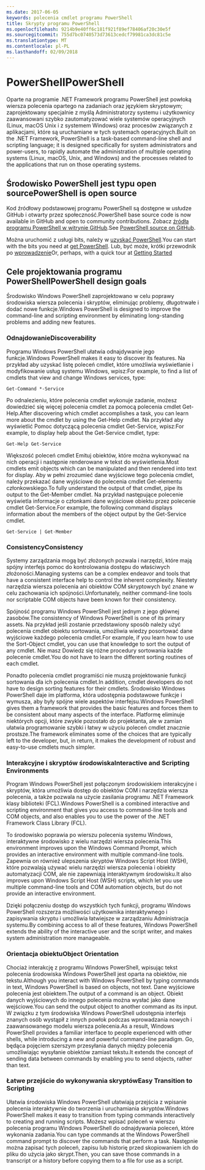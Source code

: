 ```yaml
---
ms.date: 2017-06-05
keywords: polecenia cmdlet programu PowerShell
title: Skrypty programu PowerShell
ms.openlocfilehash: 9214b9e40ff6c181f921f89ef78406af20c30e5f
ms.sourcegitcommit: 755d7bc0740573d73613cedcf79981ca3dc81c5e
ms.translationtype: MT
ms.contentlocale: pl-PL
ms.lasthandoff: 02/09/2018
---
```

# <a name="powershell"></a><span data-ttu-id="d44f9-103">PowerShell</span><span class="sxs-lookup"><span data-stu-id="d44f9-103">PowerShell</span></span>

<span data-ttu-id="d44f9-104">Oparte na programie .NET Framework programu PowerShell jest powłoką wiersza polecenia opartego na zadaniach oraz językiem skryptowym; zaprojektowany specjalnie z myślą Administratorzy systemu i użytkownicy zaawansowani szybko zautomatyzować wiele systemów operacyjnych (Linux, macOS Unix i z systemem Windows) oraz procesów związanych z aplikacjami, które są uruchamiane w tych systemach operacyjnych.</span><span class="sxs-lookup"><span data-stu-id="d44f9-104">Built on the .NET Framework, PowerShell is a task-based command-line shell and scripting language; it is designed specifically for system administrators and power-users, to rapidly automate the administration of multiple operating systems (Linux, macOS, Unix, and Windows) and the processes related to the applications that run on those operating systems.</span></span>

## <a name="powershell-is-open-source"></a><span data-ttu-id="d44f9-105">Środowisko PowerShell jest typu open source</span><span class="sxs-lookup"><span data-stu-id="d44f9-105">PowerShell is open source</span></span>

<span data-ttu-id="d44f9-106">Kod źródłowy podstawowej programu PowerShell są dostępne w usłudze GitHub i otwarty przez społeczność.</span><span class="sxs-lookup"><span data-stu-id="d44f9-106">PowerShell base source code is now available in GitHub and open to community contributions.</span></span> <span data-ttu-id="d44f9-107">Zobacz [źródła programu PowerShell w witrynie GitHub](https://github.com/powershell/powershell).</span><span class="sxs-lookup"><span data-stu-id="d44f9-107">See [PowerShell source on GitHub](https://github.com/powershell/powershell).</span></span>

<span data-ttu-id="d44f9-108">Można uruchomić z usługi bits, należy w [uzyskać PowerShell](https://github.com/PowerShell/PowerShell#get-powershell).</span><span class="sxs-lookup"><span data-stu-id="d44f9-108">You can start with the bits you need at [get PowerShell](https://github.com/PowerShell/PowerShell#get-powershell).</span></span>
<span data-ttu-id="d44f9-109">Lub, być może, krótki przewodnik po [wprowadzenie](https://github.com/PowerShell/PowerShell/blob/master/docs/learning-powershell)</span><span class="sxs-lookup"><span data-stu-id="d44f9-109">Or, perhaps, with a quick tour at [Getting Started](https://github.com/PowerShell/PowerShell/blob/master/docs/learning-powershell)</span></span>

## <a name="powershell-design-goals"></a><span data-ttu-id="d44f9-110">Cele projektowania programu PowerShell</span><span class="sxs-lookup"><span data-stu-id="d44f9-110">PowerShell design goals</span></span>
<span data-ttu-id="d44f9-111">Środowisko Windows PowerShell zaprojektowano w celu poprawy środowiska wiersza polecenia i skryptów, eliminując problemy, długotrwałe i dodać nowe funkcje.</span><span class="sxs-lookup"><span data-stu-id="d44f9-111">Windows PowerShell is designed to improve the command-line and scripting environment by eliminating long-standing problems and adding new features.</span></span>

### <a name="discoverability"></a><span data-ttu-id="d44f9-112">Odnajdowanie</span><span class="sxs-lookup"><span data-stu-id="d44f9-112">Discoverability</span></span>
<span data-ttu-id="d44f9-113">Programu Windows PowerShell ułatwia odnajdywanie jego funkcje.</span><span class="sxs-lookup"><span data-stu-id="d44f9-113">Windows PowerShell makes it easy to discover its features.</span></span> <span data-ttu-id="d44f9-114">Na przykład aby uzyskać listę poleceń cmdlet, które umożliwia wyświetlanie i modyfikowanie usług systemu Windows, wpisz:</span><span class="sxs-lookup"><span data-stu-id="d44f9-114">For example, to find a list of cmdlets that view and change Windows services, type:</span></span>

```
Get-Command *-Service
```

<span data-ttu-id="d44f9-115">Po odnalezieniu, które polecenia cmdlet wykonuje zadanie, możesz dowiedzieć się więcej polecenia cmdlet za pomocą polecenia cmdlet Get-Help.</span><span class="sxs-lookup"><span data-stu-id="d44f9-115">After discovering which cmdlet accomplishes a task, you can learn more about the cmdlet by using the Get-Help cmdlet.</span></span> <span data-ttu-id="d44f9-116">Na przykład aby wyświetlić Pomoc dotyczącą polecenia cmdlet Get-Service, wpisz:</span><span class="sxs-lookup"><span data-stu-id="d44f9-116">For example, to display help about the Get-Service cmdlet, type:</span></span>

```
Get-Help Get-Service
```
<span data-ttu-id="d44f9-117">Większość poleceń cmdlet Emituj obiektów, które można wykonywać na nich operacji i następnie renderowane w tekst do wyświetlenia.</span><span class="sxs-lookup"><span data-stu-id="d44f9-117">Most cmdlets emit objects which can be manipulated and then rendered into text for display.</span></span> <span data-ttu-id="d44f9-118">Aby w pełni zrozumieć dane wyjściowe tego polecenia cmdlet, należy przekazać dane wyjściowe do polecenia cmdlet Get-elementu członkowskiego.</span><span class="sxs-lookup"><span data-stu-id="d44f9-118">To fully understand the output of that cmdlet, pipe its output to the Get-Member cmdlet.</span></span> <span data-ttu-id="d44f9-119">Na przykład następujące polecenie wyświetla informacje o członkami dane wyjściowe obiektu przez polecenie cmdlet Get-Service.</span><span class="sxs-lookup"><span data-stu-id="d44f9-119">For example, the following command displays information about the members of the object output by the Get-Service cmdlet.</span></span>

```
Get-Service | Get-Member
```

### <a name="consistency"></a><span data-ttu-id="d44f9-120">Consistency</span><span class="sxs-lookup"><span data-stu-id="d44f9-120">Consistency</span></span>
<span data-ttu-id="d44f9-121">Systemy zarządzania mogą być złożonych pozwala i narzędzi, które mają spójny interfejs pomoc do kontrolowania dostępu do właściwych złożoności.</span><span class="sxs-lookup"><span data-stu-id="d44f9-121">Managing systems can be a complex endeavor and tools that have a consistent interface help to control the inherent complexity.</span></span> <span data-ttu-id="d44f9-122">Niestety narzędzia wiersza polecenia ani obiektów COM skryptowych być znane w celu zachowania ich spójności.</span><span class="sxs-lookup"><span data-stu-id="d44f9-122">Unfortunately, neither command-line tools nor scriptable COM objects have been known for their consistency.</span></span>

<span data-ttu-id="d44f9-123">Spójność programu Windows PowerShell jest jednym z jego głównej zasobów.</span><span class="sxs-lookup"><span data-stu-id="d44f9-123">The consistency of Windows PowerShell is one of its primary assets.</span></span> <span data-ttu-id="d44f9-124">Na przykład jeśli zostanie przedstawiony sposób należy użyć polecenia cmdlet obiektu sortowania, umożliwia wiedzy posortować dane wyjściowe każdego polecenia cmdlet.</span><span class="sxs-lookup"><span data-stu-id="d44f9-124">For example, if you learn how to use the Sort-Object cmdlet, you can use that knowledge to sort the output of any cmdlet.</span></span> <span data-ttu-id="d44f9-125">Nie masz Dowiedz się różne procedury sortowania każde polecenie cmdlet.</span><span class="sxs-lookup"><span data-stu-id="d44f9-125">You do not have to learn the different sorting routines of each cmdlet.</span></span>

<span data-ttu-id="d44f9-126">Ponadto polecenia cmdlet programiści nie muszą projektowanie funkcji sortowania dla ich polecenia cmdlet.</span><span class="sxs-lookup"><span data-stu-id="d44f9-126">In addition, cmdlet developers do not have to design sorting features for their cmdlets.</span></span> <span data-ttu-id="d44f9-127">Środowisko Windows PowerShell daje im platforma, która udostępnia podstawowe funkcje i wymusza, aby były spójne wiele aspektów interfejsu.</span><span class="sxs-lookup"><span data-stu-id="d44f9-127">Windows PowerShell gives them a framework that provides the basic features and forces them to be consistent about many aspects of the interface.</span></span> <span data-ttu-id="d44f9-128">Platformę eliminuje niektórych opcji, które zwykle pozostało do projektanta, ale w zamian ułatwia programowanie szybki i łatwy w użyciu poleceń cmdlet znacznie prostsze.</span><span class="sxs-lookup"><span data-stu-id="d44f9-128">The framework eliminates some of the choices that are typically left to the developer, but, in return, it makes the development of robust and easy-to-use cmdlets much simpler.</span></span>

### <a name="interactive-and-scripting-environments"></a><span data-ttu-id="d44f9-129">Interakcyjne i skryptów środowiska</span><span class="sxs-lookup"><span data-stu-id="d44f9-129">Interactive and Scripting Environments</span></span>
<span data-ttu-id="d44f9-130">Program Windows PowerShell jest połączonym środowiskiem interakcyjne i skryptów, która umożliwia dostęp do obiektów COM i narzędzia wiersza polecenia, a także pozwala na użycie zasilania programu .NET Framework klasy biblioteki (FCL).</span><span class="sxs-lookup"><span data-stu-id="d44f9-130">Windows PowerShell is a combined interactive and scripting environment that gives you access to command-line tools and COM objects, and also enables you to use the power of the .NET Framework Class Library (FCL).</span></span>

<span data-ttu-id="d44f9-131">To środowisko poprawia po wierszu polecenia systemu Windows, interaktywne środowisko z wielu narzędzi wiersza polecenia.</span><span class="sxs-lookup"><span data-stu-id="d44f9-131">This environment improves upon the Windows Command Prompt, which provides an interactive environment with multiple command-line tools.</span></span> <span data-ttu-id="d44f9-132">Zapewnia on również ulepszenia skryptów Windows Script Host (WSH), które pozwalają używać wielu narzędzi wiersza polecenia i obiekty automatyzacji COM, ale nie zapewniają interaktywnym środowisku.</span><span class="sxs-lookup"><span data-stu-id="d44f9-132">It also improves upon Windows Script Host (WSH) scripts, which let you use multiple command-line tools and COM automation objects, but do not provide an interactive environment.</span></span>

<span data-ttu-id="d44f9-133">Dzięki połączeniu dostęp do wszystkich tych funkcji, programu Windows PowerShell rozszerza możliwości użytkownika interaktywnego i zapisywania skryptu i umożliwia łatwiejsze w zarządzaniu Administracja systemu.</span><span class="sxs-lookup"><span data-stu-id="d44f9-133">By combining access to all of these features, Windows PowerShell extends the ability of the interactive user and the script writer, and makes system administration more manageable.</span></span>

### <a name="object-orientation"></a><span data-ttu-id="d44f9-134">Orientacja obiektu</span><span class="sxs-lookup"><span data-stu-id="d44f9-134">Object Orientation</span></span>
<span data-ttu-id="d44f9-135">Chociaż interakcję z programu Windows PowerShell, wpisując tekst polecenia środowiska Windows PowerShell jest oparta na obiektów, nie tekstu.</span><span class="sxs-lookup"><span data-stu-id="d44f9-135">Although you interact with Windows PowerShell by typing commands in text, Windows PowerShell is based on objects, not text.</span></span> <span data-ttu-id="d44f9-136">Dane wyjściowe polecenia jest obiektem.</span><span class="sxs-lookup"><span data-stu-id="d44f9-136">The output of a command is an object.</span></span> <span data-ttu-id="d44f9-137">Obiekt danych wyjściowych do innego polecenia można wysłać jako dane wejściowe.</span><span class="sxs-lookup"><span data-stu-id="d44f9-137">You can send the output object to another command as its input.</span></span> <span data-ttu-id="d44f9-138">W związku z tym środowiska Windows PowerShell udostępnia interfejs znanych osób wystąpił z innych powłok podczas wprowadzania nowych i zaawansowanego modelu wiersza polecenia.</span><span class="sxs-lookup"><span data-stu-id="d44f9-138">As a result, Windows PowerShell provides a familiar interface to people experienced with other shells, while introducing a new and powerful command-line paradigm.</span></span> <span data-ttu-id="d44f9-139">Go, będąca pojęciem szerszym przesyłania danych między polecenia umożliwiając wysyłanie obiektów zamiast tekstu.</span><span class="sxs-lookup"><span data-stu-id="d44f9-139">It extends the concept of sending data between commands by enabling you to send objects, rather than text.</span></span>

### <a name="easy-transition-to-scripting"></a><span data-ttu-id="d44f9-140">Łatwe przejście do wykonywania skryptów</span><span class="sxs-lookup"><span data-stu-id="d44f9-140">Easy Transition to Scripting</span></span>
<span data-ttu-id="d44f9-141">Ułatwia środowiska Windows PowerShell ułatwiają przejścia z wpisanie polecenia interaktywnie do tworzenia i uruchamiania skryptów.</span><span class="sxs-lookup"><span data-stu-id="d44f9-141">Windows PowerShell makes it easy to transition from typing commands interactively to creating and running scripts.</span></span> <span data-ttu-id="d44f9-142">Możesz wpisać poleceń w wierszu polecenia programu Windows PowerShell do odnajdywania poleceń, które wykonania zadania.</span><span class="sxs-lookup"><span data-stu-id="d44f9-142">You can type commands at the Windows PowerShell command prompt to discover the commands that perform a task.</span></span> <span data-ttu-id="d44f9-143">Następnie można zapisać tych poleceń, zapisu lub historię przed skopiowaniem ich do pliku do użycia jako skrypt.</span><span class="sxs-lookup"><span data-stu-id="d44f9-143">Then, you can save those commands in a transcript or a history before copying them to a file for use as a script.</span></span>
